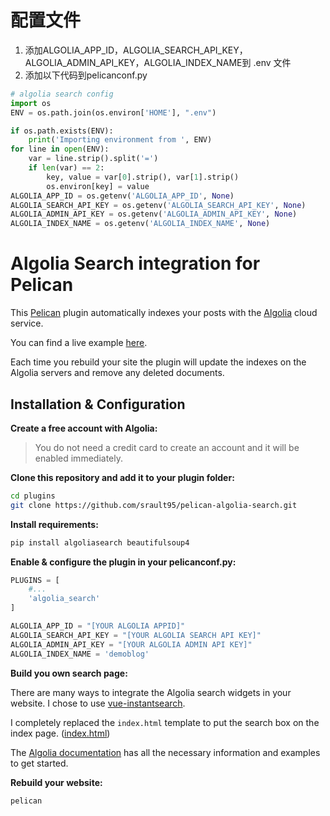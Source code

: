 # 配置文件

1. 添加ALGOLIA_APP_ID，ALGOLIA_SEARCH_API_KEY，ALGOLIA_ADMIN_API_KEY，ALGOLIA_INDEX_NAME到 .env 文件
2. 添加以下代码到pelicanconf.py

```python
# algolia search config
import os
ENV = os.path.join(os.environ['HOME'], ".env")

if os.path.exists(ENV):
    print('Importing environment from ', ENV)
for line in open(ENV):
    var = line.strip().split('=')
    if len(var) == 2:
        key, value = var[0].strip(), var[1].strip()
        os.environ[key] = value
ALGOLIA_APP_ID = os.getenv('ALGOLIA_APP_ID', None)
ALGOLIA_SEARCH_API_KEY = os.getenv('ALGOLIA_SEARCH_API_KEY', None)
ALGOLIA_ADMIN_API_KEY = os.getenv('ALGOLIA_ADMIN_API_KEY', None)
ALGOLIA_INDEX_NAME = os.getenv('ALGOLIA_INDEX_NAME', None)
```

# Algolia Search integration for Pelican

This [Pelican](http://docs.getpelican.com) plugin automatically indexes your posts with the  [Algolia](https://www.algolia.com) cloud service.

You can find a live example [here](https://tested-for-you.surge.sh/).

Each time you rebuild your site the plugin will update the indexes on the Algolia servers and remove any deleted documents.

## Installation & Configuration

**Create a free account with Algolia:**

> You do not need a credit card to create an account and it will be enabled immediately.

**Clone this repository and add it to your plugin folder:**

```bash
cd plugins
git clone https://github.com/srault95/pelican-algolia-search.git
```

**Install requirements:**

```bash
pip install algoliasearch beautifulsoup4
```

**Enable & configure the plugin in your pelicanconf.py:**

```python
PLUGINS = [
    #...
    'algolia_search'
]

ALGOLIA_APP_ID = "[YOUR ALGOLIA APPID]"
ALGOLIA_SEARCH_API_KEY = "[YOUR ALGOLIA SEARCH API KEY]"
ALGOLIA_ADMIN_API_KEY = "[YOUR ALGOLIA ADMIN API KEY]"
ALGOLIA_INDEX_NAME = 'demoblog'
```

**Build you own search page:**

There are many ways to integrate the Algolia search widgets in your website. I chose to use [vue-instantsearch](https://community.algolia.com/vue-instantsearch).

I completely replaced the `index.html` template to put the search box on the index page. ([index.html](https://github.com/srault95/tested-for-you/blob/master/pelican/themes/alchemy/templates/index.html))

The [Algolia documentation](https://www.algolia.com/doc/tutorials/search-ui/instant-search/build-an-instant-search-results-page/instantsearchjs/)
 has all the necessary information and examples to get started.

**Rebuild your website:**

```bash
pelican
```
